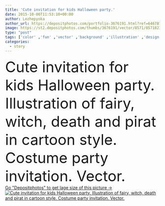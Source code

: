 ```yaml
---
title: 'Cute invitation for kids Halloween party.'
date: 2015-10-06T11:53:10+00:00
author: Lezhepyoka
author_url: https://depositphotos.com/portfolio-3676191.html?ref=64678756
image: https://st2.depositphotos.com/thumbs/3676191/vector/8571/85718238/api_thumb_450.jpg?forcejpeg=true
type: "post"
tags: ['color' ,'fun' ,'vector' ,'background' ,'illustration' ,'design' ,'small' ,'isolated' ,'beautiful' ,'happy' ,'holiday' ,'party' ,'season' ,'girl' ,'autumn' ,'cute' ,'hair' ,'october' ,'child' ,'little' ,'black' ,'card' ,'cartoon' ,'banner' ,'character' ,'fantasy' ,'candy' ,'suit' ,'lovely' ,'tradition' ,'cover' ,'magic' ,'template' ,'invitation' ,'evil' ,'pirate' ,'pumpkin' ,'horror' ,'halloween' ,'treat' ,'fairy' ,'costume' ,'story' ,'poster' ,'skeleton' ,'witch' ,'broom' ,'leaflet' ,'trick' ,'broomstick' ]
categories: 
  - story
---
```

<div aling="center">
            <font size="60"> Cute invitation for kids Halloween party. Illustration of fairy, witch, death and pirat in cartoon style. Costume party invitation. Vector.</font>   
</div>
<div>
    <a href='https://depositphotos.com/85718238/stock-illustration-cute-invitation-for-kids-halloween.html?ref=64678756' target=_blank > Go "Depositphotos" to get lage size of this picture ->
        <img href='https://depositphotos.com/85718238/stock-illustration-cute-invitation-for-kids-halloween.html?ref=64678756' src='https://st2.depositphotos.com/3676191/8571/v/950/depositphotos_85718238-stock-illustration-cute-invitation-for-kids-halloween.jpg?forcejpeg=true' alt='Cute invitation for kids Halloween party. Illustration of fairy, witch, death and pirat in cartoon style. Costume party invitation. Vector.' >
    </a>
</div>
